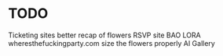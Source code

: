 # TODO
Ticketing sites
better recap of flowers
RSVP site
BAO LORA
wheresthefuckingparty.com
size the flowers properly
AI Gallery